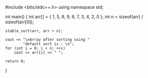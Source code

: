 #include <bits/stdc++.h> 
using namespace std; 
  
int main() 
{ 
    int arr[] = { 1, 5, 8, 9, 6, 7, 3, 4, 2, 0 }; 
    int n = sizeof(arr) / sizeof(arr[0]); 
  
    stable_sort(arr, arr + n); 
  
    cout << "\nArray after sorting using "
            "default sort is : \n"; 
    for (int i = 0; i < n; ++i) 
        cout << arr[i] << " "; 
  
    return 0; 
}
